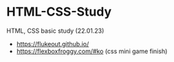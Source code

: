 # HTML-CSS-Study
HTML, CSS basic study (22.01.23)
+ https://flukeout.github.io/
+ https://flexboxfroggy.com/#ko
(css mini game finish)
